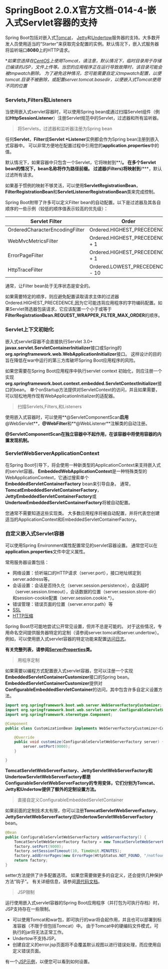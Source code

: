 # SpringBoot 2.0.X官方文档-014-4-嵌入式Servlet容器的支持

Spring Boot包括对嵌入式[Tomcat](https://tomcat.apache.org/)， [Jetty](https://www.eclipse.org/jetty/)和[Undertow](http://undertow.io/)服务器的支持。大多数开发人员使用适当的“Starter”来获取完全配置的实例。默认情况下，嵌入式服务器将监听端口**8080**上的HTTP请求。

**如果您选择在[CentOS](https://www.centos.org/)上使用Tomcat，请注意，默认情况下，临时目录用于存储已编译的JSP，文件上传等。当您的应用程序正在运行导致故障时，该目录可能会被tmpwatch删除。 为了避免这种情况，您可能需要自定义tmpwatch配置，以便tomcat.*目录不被删除，或配置server.tomcat.basedir，以便嵌入式Tomcat使用不同的位置**

### Servlets,Filters和Listeners

当使用嵌入式servlet容器时，可以使用Spring bean或通过扫描Servlet组件（例如**HttpSessionListener**）注册Servlet规范中的Servlet，过滤器和所有监听器。

> 将Servlets，过滤器和监听器注册为Spring bean

任何**Servlet**，**Filter**或**Servlet \*Listener**实例都会作为Spring bean注册到嵌入式容器中。 可以非常方便地在配置过程中引用您的**application.properties**中的值。

默认情况下，如果容器中只包含一个Servlet，它将映射到**/**。 在多个Servlet bean的情况下，bean名称将作为路径前缀。 过滤器(Filters)将映射到**/\***，默认过滤所有请求。

如果基于惯例的映射不够灵活，可以使用**ServletRegistrationBean**，**FilterRegistrationBean**和**ServletListenerRegistrationBean**类来完成控制。

Spring Boot附带了许多可以定义Filter bean的自动配置。以下是过滤器及其各自顺序的一些示例（较低的顺序值表示较高的优先级）：

|Servlet Filter|Order|
|---|---|
|OrderedCharacterEncodingFilter|Ordered.HIGHEST_PRECEDENCE|
|WebMvcMetricsFilter|Ordered.HIGHEST_PRECEDENCE + 1|
|ErrorPageFilter|Ordered.HIGHEST_PRECEDENCE + 1|
|HttpTraceFilter|Ordered.LOWEST_PRECEDENCE - 10|

通常，让Filter bean处于无序状态是安全的。

如果需要特定的顺序，则应避免配置读取请求主体的过滤器Ordered.HIGHEST_PRECEDENCE,因为它可能违背应用程序的字符编码配置。如果Servlet筛选器包装请求，它应该配置一个小于或等于**FilterRegistrationBean.REQUEST_WRAPPER_FILTER_MAX_ORDER**的顺序。

### Servlet上下文初始化

嵌入式servlet容器不会直接执行Servlet 3.0+ **javax.servlet.ServletContainerInitializer**接口或Spring的**org.springframework.web.WebApplicationInitializer**接口。 这样设计的目的旨在降低在war中运行的第三方库破坏Spring Boot应用程序的风险。

如果您需要在Spring Boot应用程序中执行servlet context 初始化，则应注册一个实现**org.springframework.boot.context.embedded.ServletContextInitializer**接口的bean。 单个onStartup方法提供对ServletContext的访问，并且如果需要，可以轻松地用作现有WebApplicationInitializer的适配器。

> 扫描Servlets,Filters,和Listeners

使用嵌入式容器时，可以使用**@ServletComponentScan**启用**@WebServlet**，**@WebFilter**和**@WebListener**注解类的自动注册。

**@ServletComponentScan在独立容器中不起作用，在该容器中将使用容器的内置发现机制。**

### ServletWebServerApplicationContext

在Spring Boot引导下，将会使用一种新类型的ApplicationContext来支持嵌入式的servlet容器。 **EmbeddedWebApplicationContext**是一种特殊类型的WebApplicationContext，它通过搜索单个**EmbeddedServletContainerFactory** bean来引导自身。 通常，**TomcatEmbeddedServletContainerFactory**，**JettyEmbeddedServletContainerFactory**或**UndertowEmbeddedServletContainerFactory**将被自动配置。

您通常不需要知道这些实现类。 大多数应用程序将被自动配置，并将代表您创建适当的ApplicationContext和EmbeddedServletContainerFactory。

### 自定义嵌入式Servlet容器

可以使用Spring Environment属性配置常见的servlet容器设置。 通常您可以在**application.properties**文件中定义属性。

常用服务器设置包括：

- 网络设置：侦听端口的HTTP请求（server.port），接口地址绑定到server.address等。
- 会话设置：会话是否持久化（server.session.persistence），会话超时（server.session.timeout），会话数据的位置（server.session.store-dir）和session-cookie配置（server.session.cookie.*）。
- 错误管理：错误页面的位置（server.error.path）等
- [SSL](https://docs.spring.io/spring-boot/docs/2.0.x/reference/htmlsingle/#howto-configure-ssl)
- [HTTP压缩](https://docs.spring.io/spring-boot/docs/2.0.x/reference/htmlsingle/#how-to-enable-http-response-compression)

Spring Boot尽可能地尝试公开常见设置，但并不总是可能的。 对于这些情况，专用命名空间提供服务器特定的定制（请参阅server.tomcat和server.undertow）。 例如，可以使用嵌入式servlet容器的特定功能来配置[访问日志](https://docs.spring.io/spring-boot/docs/2.0.x/reference/htmlsingle/#howto-configure-accesslogs)。

**有关完整列表，请参阅[ServerProperties](https://github.com/spring-projects/spring-boot/tree/v2.0.4.RELEASE/spring-boot-project/spring-boot-autoconfigure/src/main/java/org/springframework/boot/autoconfigure/web/ServerProperties.java)类。**

> 用程序定制

如果需要以编程方式配置嵌入式servlet容器，您可以注册一个实现**EmbeddedServletContainerCustomizer**接口的Spring bean。 **EmbeddedServletContainerCustomizer**提供对**ConfigurableEmbeddedServletContainer**的访问，其中包含许多自定义设置方法。

```java
import org.springframework.boot.web.server.WebServerFactoryCustomizer;
import org.springframework.boot.web.servlet.server.ConfigurableServletWebServerFactory;
import org.springframework.stereotype.Component;

@Component
public class CustomizationBean implements WebServerFactoryCustomizer<ConfigurableServletWebServerFactory> {

	@Override
	public void customize(ConfigurableServletWebServerFactory server) {
		server.setPort(9000);
	}

}
```

**TomcatServletWebServerFactory、JettyServletWebServerFactory和UndertowServletWebServerFactory都是ConfigurableServletWebServerFactory的专用变体，它们分别为Tomcat、Jetty和Undertow提供了额外的定制设置方法。**

> 直接自定义ConfigurableEmbeddedServletContainer

如果前面的定制技术太有限，你可以注册**TomcatServletWebServerFactory**，**JettyServletWebServerFactory**或**UndertowServletWebServerFactory** bean。

```java
@Bean
public ConfigurableServletWebServerFactory webServerFactory() {
	TomcatServletWebServerFactory factory = new TomcatServletWebServerFactory();
	factory.setPort(9000);
	factory.setSessionTimeout(10, TimeUnit.MINUTES);
	factory.addErrorPages(new ErrorPage(HttpStatus.NOT_FOUND, "/notfound.html"));
	return factory;
}
```

setter方法提供了许多配置选项。 如果您需要做更多的自定义，还会提供几种保护方法“钩子”。 有关详细信息，请参阅[源代码文档](https://docs.spring.io/spring-boot/docs/2.0.4.RELEASE/api/org/springframework/boot/web/servlet/server/ConfigurableServletWebServerFactory.html)。

> JSP限制

运行使用嵌入式servlet容器的Spring Boot应用程序（并打包为可执行存档）时，JSP支持存在一些限制。

- 可以使用Tomcat和war包，即可执行的war将会起作用，并且也可以部署到标准容器（不限于但包括Tomcat）中。 由于Tomcat中的硬编码文件模式，可执行的jar将无法正常工作。
- Undertow不支持JSP。
- 创建自定义的error.jsp页面将不会覆盖默认视图以进行错误处理，而应使用自定义错误页面。

有一个[JSP示例](https://github.com/spring-projects/spring-boot/tree/v2.0.4.RELEASE/spring-boot-samples/spring-boot-sample-web-jsp)，以便您可以看到如何设置。



